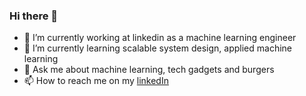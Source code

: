 ### Hi there 👋

- 🔭 I’m currently working at linkedin as a machine learning engineer
- 🌱 I’m currently learning scalable system design, applied machine learning
- 💬 Ask me about machine learning, tech gadgets and burgers
- 📫 How to reach me on my [linkedIn](https://www.linkedin.com/in/saadorj/)
